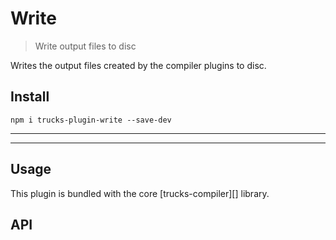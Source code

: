 # Write

> Write output files to disc

Writes the output files created by the compiler plugins to disc.

## Install

```
npm i trucks-plugin-write --save-dev
```

***
<!-- @toc -->
***

## Usage

This plugin is bundled with the core [trucks-compiler][] library.

## API

<? @exec mkapi src/index.js --level=3 ?>

<? @include ../../../documents/license.md ?>
<? @include ../../../documents/links.md ?>
